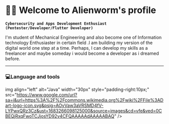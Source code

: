 # 🧑‍💻 Welcome to Alienworm's profile 

**`Cybersecurity and Apps Development Enthusiast (Pentester/Developer/Flutter Developer)`**

I'm student of Mechanical Engineering and also become one of Information technology Enthusiaster in certain field .I am building my version of the digital world one step at a time. Perhaps, I can develop my skills as a freelancer and maybe someday i would become a developer as i dreamed before. 

---

### 💻Language and tools

img align="left" alt="Java" width="30px" style="padding-right:10px;" src="https://www.google.com/url?sa=i&url=https%3A%2F%2Fcommons.wikimedia.org%2Fwiki%2FFile%3ADart-logo-icon.svg&psig=AOvVaw3aVRSMD4fV-LYPwxQRz3Cz&ust=1683266098125000&source=images&cd=vfe&ved=0CBEQjRxqFwoTCJjosYD92v4CFQAAAAAdAAAAABAQ" />
